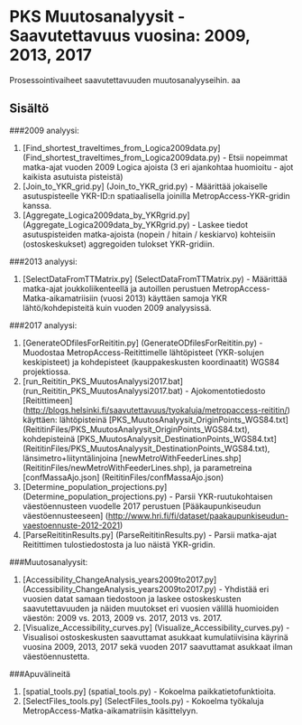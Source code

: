 # PKS Muutosanalyysit - Saavutettavuus vuosina: 2009, 2013, 2017

Prosessointivaiheet saavutettavuuden muutosanalyyseihin. aa

## Sisältö

###2009 analyysi:

1. [Find_shortest_traveltimes_from_Logica2009data.py] (Find_shortest_traveltimes_from_Logica2009data.py) - Etsii nopeimmat matka-ajat vuoden 2009 Logica ajoista (3 eri ajankohtaa huomioitu - ajot kaikista asutuista pisteistä)
2. [Join_to_YKR_grid.py] (Join_to_YKR_grid.py) - Määrittää jokaiselle asutuspisteelle YKR-ID:n spatiaalisella joinilla MetropAccess-YKR-gridin kanssa.
3. [Aggregate_Logica2009data_by_YKRgrid.py] (Aggregate_Logica2009data_by_YKRgrid.py) - Laskee tiedot asutuspisteiden matka-ajoista (nopein / hitain / keskiarvo) kohteisiin (ostoskeskukset) aggregoiden tulokset YKR-gridiin.

###2013 analyysi:

1. [SelectDataFromTTMatrix.py] (SelectDataFromTTMatrix.py) - Määrittää matka-ajat joukkoliikenteellä ja autoillen perustuen MetropAccess-Matka-aikamatriisiin (vuosi 2013) käyttäen samoja YKR lähtö/kohdepisteitä kuin vuoden 2009 analyysissä.

###2017 analyysi:

1. [GenerateODfilesForReititin.py] (GenerateODfilesForReititin.py) - Muodostaa MetropAccess-Reitittimelle lähtöpisteet (YKR-solujen keskipisteet) ja kohdepisteet (kauppakeskusten koordinaatit) WGS84 projektiossa.
2. [run_Reititin_PKS_MuutosAnalyysi2017.bat] (run_Reititin_PKS_MuutosAnalyysi2017.bat) - Ajokomentotiedosto [Reitittimeen] (http://blogs.helsinki.fi/saavutettavuus/tyokaluja/metropaccess-reititin/) käyttäen: lähtöpisteinä [PKS_MuutosAnalyysit_OriginPoints_WGS84.txt] (ReititinFiles/PKS_MuutosAnalyysit_OriginPoints_WGS84.txt),
kohdepisteinä [PKS_MuutosAnalyysit_DestinationPoints_WGS84.txt] (ReititinFiles/PKS_MuutosAnalyysit_DestinationPoints_WGS84.txt), länsimetro+liityntälinjoina [newMetroWithFeederLines.shp] (ReititinFiles/newMetroWithFeederLines.shp),
ja parametreina [confMassaAjo.json] (ReititinFiles/confMassaAjo.json)
3. [Determine_population_projections.py] (Determine_population_projections.py) - Parsii YKR-ruutukohtaisen väestöennusteen vuodelle 2017 perustuen [Pääkaupunkiseudun väestöennusteeseen] (http://www.hri.fi/fi/dataset/paakaupunkiseudun-vaestoennuste-2012-2021)
4. [ParseReititinResults.py] (ParseReititinResults.py) - Parsii matka-ajat Reitittimen tulostiedostosta ja luo näistä YKR-gridin.

###Muutosanalyysit:

1. [Accessibility_ChangeAnalysis_years2009to2017.py] (Accessibility_ChangeAnalysis_years2009to2017.py) - Yhdistää eri vuosien datat samaan tiedostoon ja laskee ostoskeskusten saavutettavuuden ja näiden muutokset eri vuosien välillä huomioiden väestön: 2009 vs. 2013, 2009 vs. 2017, 2013 vs. 2017.
2. [Visualize_Accessibility_curves.py] (Visualize_Accessibility_curves.py) - Visualisoi ostoskeskusten saavuttamat asukkaat kumulatiivisina käyrinä vuosina 2009, 2013, 2017 sekä vuoden 2017 saavuttamat asukkaat ilman väestöennustetta.

###Apuvälineitä
1. [spatial_tools.py] (spatial_tools.py) - Kokoelma paikkatietofunktioita.
2. [SelectFiles_tools.py] (SelectFiles_tools.py) - Kokoelma työkaluja MetropAccess-Matka-aikamatriisin käsittelyyn.




